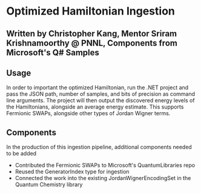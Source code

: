 # Optimized Hamiltonian Ingestion

## Written by Christopher Kang, Mentor Sriram Krishnamoorthy @ PNNL, Components from Microsoft's Q# Samples

## Usage

In order to important the optimized Hamiltonian, run the .NET project and pass the JSON path, number of samples, and bits of precision as command line arguments. The project will then output the discovered energy levels of the Hamiltonians, alongside an average energy estimate. This supports Fermionic SWAPs, alongside other types of Jordan Wigner terms.

## Components

In the production of this ingestion pipeline, additional components needed to be added

- Contributed the Fermionic SWAPs to Microsoft's QuantumLibraries repo
- Reused the GeneratorIndex type for ingestion
- Connected the work into the existing JordanWignerEncodingSet in the Quantum Chemistry library

